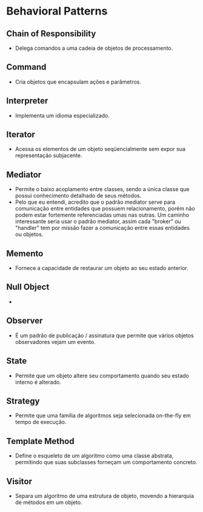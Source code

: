 # Behavioral Patterns

## Chain of Responsibility
- Delega comandos a uma cadeia de objetos de processamento.

## Command
- Cria objetos que encapsulam ações e parâmetros.

## Interpreter
- Implementa um idioma especializado.

## Iterator
- Acessa os elementos de um objeto seqüencialmente sem expor sua representação subjacente.

## Mediator
- Permite o baixo acoplamento entre classes, sendo a única classe que possui conhecimento detalhado de seus métodos.
- Pelo que eu entendi, acredito que o padrão mediator serve para comunicação entre entidades que possuem relacionamento, porém não podem estar fortemente referenciadas umas nas outras. Um caminho interessante seria usar o padrão mediator, assim cada "broker" ou "handler" tem por missão fazer a comunicação entre essas entidades ou objetos.

## Memento
- Fornece a capacidade de restaurar um objeto ao seu estado anterior.

## Null Object
- 

## Observer
- É um padrão de publicação / assinatura que permite que vários objetos observadores vejam um evento.

## State
- Permite que um objeto altere seu comportamento quando seu estado interno é alterado.

## Strategy
- Permite que uma família de algoritmos seja selecionada on-the-fly em tempo de execução.

## Template Method
- Define o esqueleto de um algoritmo como uma classe abstrata, permitindo que suas subclasses forneçam um comportamento concreto.

## Visitor
- Separa um algoritmo de uma estrutura de objeto, movendo a hierarquia de métodos em um objeto.
